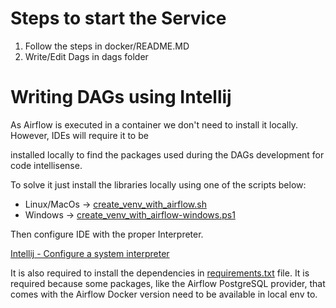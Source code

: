 # Steps to start the Service

1. Follow the steps in docker/README.MD
2. Write/Edit Dags in dags folder

# Writing DAGs using Intellij

As Airflow is executed in a container we don't need to install it locally. However, IDEs will require it to be

installed locally to find the packages used during the DAGs development for code intellisense.

To solve it just install the libraries locally using one of the scripts below:

- Linux/MacOs -> [create_venv_with_airflow.sh](create_venv_with_airflow.sh)
- Windows -> [create_venv_with_airflow-windows.ps1](create_venv_with_airflow-windows.ps1)

Then configure IDE with the proper Interpreter.

[Intellij - Configure a system interpreter](https://www.jetbrains.com/help/idea/configuring-local-python-interpreters.html)

It is also required to install the dependencies in [requirements.txt](requirements.txt) file. It is required because
some packages, like the Airflow PostgreSQL provider, that comes with the Airflow Docker version need to be available in
local env to.